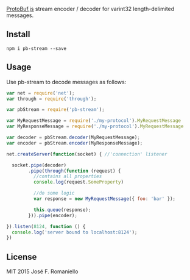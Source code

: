 [ProtoBuf.js](https://github.com/dcodeIO/ProtoBuf.js/) stream encoder / decoder for varint32 length-delimited messages.

## Install

```
npm i pb-stream --save
```

## Usage

Use pb-stream to decode messages as follows:

```javascript
var net = require('net');
var through = require('through');

var pbStream = require('pb-stream');

var MyRequestMessage = require('./my-protocol').MyRequestMessage
var MyResponseMessage = require('./my-protocol').MyRequestMessage

var decoder = pbStream.decoder(MyRequestMessage);
var encoder = pbStream.encoder(MyResponseMessage);

net.createServer(function(socket) { //'connection' listener

  socket.pipe(decoder)
        .pipe(through(function (request) {
          //contains all properties
          console.log(request.SomeProperty)

          //do some logic
          var response = new MyRequestMessage({ foo: 'bar' });

          this.queue(response);
        })).pipe(encoder);

}).listen(8124, function () {
  console.log('server bound to localhost:8124');
})
```

## License

MIT 2015 José F. Romaniello